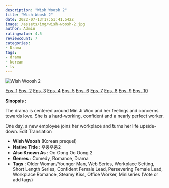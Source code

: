 ```yaml
---
description: "Wish Woosh 2"
title: "Wish Woosh 2"
date: 2022-07-13T17:51:41.542Z
image: /assets/img/wish-woosh-2.jpg
author: Admin
ratingvalue: 4.5
reviewcount: 7
categories:
- Drama
tags:
- drama
- korean
- tv
---
```


![Wish Woosh 2](/assets/img/wish-woosh-2.jpg)

[Eps. 1](/video/wish-woosh-2-eps-1)
[Eps. 2](/video/wish-woosh-2-eps-2)
[Eps. 3](/video/wish-woosh-2-eps-3)
[Eps. 4](/video/wish-woosh-2-eps-4)
[Eps. 5](/video/wish-woosh-2-eps-5)
[Eps. 6](/video/wish-woosh-2-eps-6)
[Eps. 7](/video/wish-woosh-2-eps-7)
[Eps. 8](/video/wish-woosh-2-eps-8)
[Eps. 9](/video/wish-woosh-2-eps-9)
[Eps. 10](/video/wish-woosh-2-eps-10)

**Sinopsis :**

The drama is centered around Min Ji Woo and her feelings and concerns towards love. She is a hard-working, confident and a nearly perfect worker. 

One day, a new employee joins her workplace and turns her life upside-down.  Edit Translation

- **Wish Woosh** (Korean prequel)
- **Native Title** : 우웅우웅2
- **Also Known As** : Oo Oong Oo Oong 2
- **Genres** : Comedy, Romance, Drama
- **Tags** : Older Woman/Younger Man, Web Series, Workplace Setting, Short Length Series, Confident Female Lead, Persevering Female Lead, Workplace Romance, Steamy Kiss, Office Worker, Miniseries (Vote or add tags)